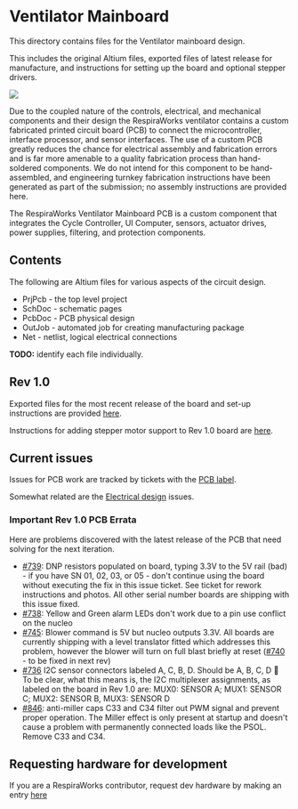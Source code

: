 # Ventilator Mainboard 

This directory contains files for the Ventilator mainboard design.

This includes the original Altium files, exported files of latest release for manufacture, and instructions for setting
up the board and optional stepper drivers.

![](rev1_export/readme_photos/6boards.png)

Due to the coupled nature of the controls, electrical, and mechanical components and their design the RespiraWorks
ventilator contains a custom fabricated printed circuit board (PCB) to connect the microcontroller, interface processor,
and sensor interfaces. The use of a custom PCB greatly reduces the chance for electrical assembly and fabrication errors
and is far more amenable to a quality fabrication process than hand-soldered components. We do not intend for this
component to be hand-assembled, and engineering turnkey fabrication instructions have been generated as part of the
submission; no assembly instructions are provided here.

The RespiraWorks Ventilator Mainboard PCB is a custom component that integrates the Cycle Controller, UI Computer,
sensors, actuator drives, power supplies, filtering, and protection components.

## Contents

The following are Altium files for various aspects of the circuit design.

* PrjPcb - the top level project
* SchDoc - schematic pages
* PcbDoc - PCB physical design
* OutJob - automated job for creating manufacturing package
* Net - netlist, logical electrical connections

**TODO:** identify each file individually.

## Rev 1.0

Exported files for the most recent release of the board and set-up instructions are provided [here](rev1_export).

Instructions for adding stepper motor support to Rev 1.0 board are [here](rev1_export/stepper_driver_setup.md).

## Current issues

Issues for PCB work are tracked by tickets with the [PCB label](https://github.com/RespiraWorks/Ventilator/labels/pcb).

Somewhat related are the [Electrical design](https://github.com/RespiraWorks/Ventilator/labels/Electrical) issues.

### Important Rev 1.0 PCB Errata

Here are problems discovered with the latest release of the PCB that need solving for the next iteration.

* [#739](https://github.com/RespiraWorks/Ventilator/issues/739): DNP resistors populated on board, typing 3.3V to the 5V
  rail (bad) - if you have SN 01, 02, 03, or 05 - don't continue using the board without executing the fix in this issue
  ticket.  See ticket for rework instructions and photos.  All other serial number boards are shipping with this issue
  fixed.
* [#738](https://github.com/RespiraWorks/Ventilator/issues/738): Yellow and Green alarm LEDs don't work due to a pin use
  conflict on the nucleo
* [#745](https://github.com/RespiraWorks/Ventilator/issues/745): Blower command is 5V but nucleo outputs 3.3V.  All
  boards are currently shipping with a level translator fitted which addresses this problem, however the blower will
  turn on full blast briefly at reset ([#740](https://github.com/RespiraWorks/Ventilator/issues/740) - to be fixed in
  next rev)
* [#736](https://github.com/RespiraWorks/Ventilator/issues/736) I2C sensor connectors labeled A, C, B, D. Should be A,
  B, C, D :facepalm:  To be clear, what this means is, the I2C multiplexer assignments, as labeled on the board in Rev
  1.0 are: MUX0: SENSOR A; MUX1: SENSOR C; MUX2: SENSOR B, MUX3: SENSOR D
* [#846](https://github.com/RespiraWorks/Ventilator/issues/846): anti-miller caps C33 and C34 filter out PWM signal and
  prevent proper operation.  The Miller effect is only present at startup and doesn't cause a problem with permanently
  connected loads like the PSOL.  Remove C33 and C34.
  
## Requesting hardware for development

If you are a RespiraWorks contributor, request dev hardware by making an entry
[here](https://docs.google.com/spreadsheets/d/1rf-cOTlQL_LnzrZq-64n7_R_pFyFMdCAxsPC65YqKUg/edit?usp=sharing)
